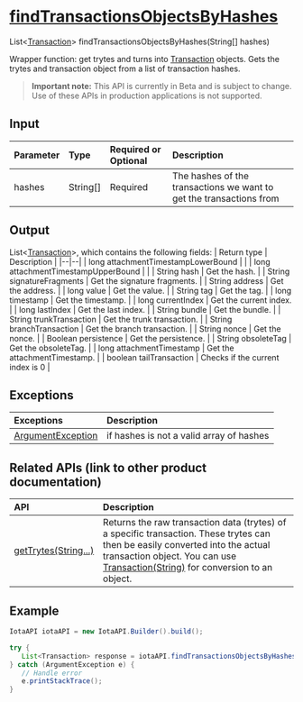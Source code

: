 
# [findTransactionsObjectsByHashes](https://github.com/iotaledger/iota-java/blob/master/jota/src/main/java/org/iota/jota/IotaAPI.java#L454)
 List<[Transaction](https://github.com/iotaledger/iota-java/blob/master/jota/src/main/java/org/iota/jota/model/Transaction.java)> findTransactionsObjectsByHashes(String[] hashes)

Wrapper function: get trytes and turns into [Transaction](https://github.com/iotaledger/iota-java/blob/master/jota/src/main/java/org/iota/jota/model/Transaction.java) objects. Gets the trytes and transaction object from a list of transaction hashes.
> **Important note:** This API is currently in Beta and is subject to change. Use of these APIs in production applications is not supported.

## Input
| Parameter       | Type | Required or Optional | Description |
|:---------------|:--------|:--------| :--------|
| hashes | String[] | Required | The hashes of the transactions we want to get the transactions from |
    
## Output
List<[Transaction](https://github.com/iotaledger/iota-java/blob/master/jota/src/main/java/org/iota/jota/model/Transaction.java)>, which contains the following fields:
| Return type | Description |
|--|--|
| long attachmentTimestampLowerBound |  |
| long attachmentTimestampUpperBound |  |
| String hash | Get the hash. |
| String signatureFragments | Get the signature fragments. |
| String address | Get the address. |
| long value | Get the value. |
| String tag | Get the tag. |
| long timestamp | Get the timestamp. |
| long currentIndex | Get the current index. |
| long lastIndex | Get the last index. |
| String bundle | Get the bundle. |
| String trunkTransaction | Get the trunk transaction. |
| String branchTransaction | Get the branch transaction. |
| String nonce | Get the nonce. |
| Boolean persistence | Get the persistence. |
| String obsoleteTag | Get the obsoleteTag. |
| long attachmentTimestamp | Get the attachmentTimestamp. |
| boolean tailTransaction | Checks if the current index is 0 |

## Exceptions
| Exceptions     | Description |
|:---------------|:--------|
| [ArgumentException](https://github.com/iotaledger/iota-java/blob/master/jota/src/main/java/org/iota/jota/error/ArgumentException.java) | if hashes is not a valid array of hashes |

## Related APIs (link to other product documentation)
| API     | Description |
|:---------------|:--------|
| [getTrytes(String...)](https://github.com/iotaledger/iota-java/blob/master/jota/src/main/java/org/iota/jota/IotaAPICore.java#L378) | Returns the raw transaction data (trytes) of a specific transaction. These trytes can then be easily converted into the actual transaction object. You can use [Transaction(String)](https://github.com/iotaledger/iota-java/blob/master/jota/src/main/java/org/iota/jota/model/Transaction.java#L145) for conversion to an object. |

 ## Example
 
 ```Java
 IotaAPI iotaAPI = new IotaAPI.Builder().build();

try { 
    List<Transaction> response = iotaAPI.findTransactionsObjectsByHashes(["HBYVBSPIIUITVMY9SEYFMBKVKJRRGKPATGJOPGHVNRMLUBKZIIRVVAPWPEC9OUU9MALDJSCVKSZOSJCUR", "RXVD9RRJEMXTYUUBEDOPRIQVYDVPET9YSS9ETDSUSRWYOXNDKHBEDXHRSCZOS9VBIQVRIRLOGDGW9SEXC"]);
} catch (ArgumentException e) { 
    // Handle error
    e.printStackTrace(); 
}
 ```
